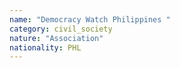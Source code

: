 ```yaml
---
name: "Democracy Watch Philippines "
category: civil_society
nature: "Association"
nationality: PHL
---
```

    